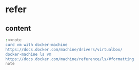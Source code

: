 # refer

## content

```sh
:<<note
curd vm with docker-machine
https://docs.docker.com/machine/drivers/virtualbox/
docker-machine ls vm
https://docs.docker.com/machine/reference/ls/#formatting
note
```
